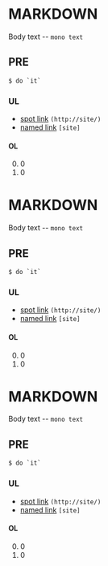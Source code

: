 # MARKDOWN
Body text -- `mono text`

## PRE
    $ do `it`

### UL
* [spot link](http://site/) `(http://site/)`
* [named link][site] `[site]`

#### OL
0. 0
0. 0

[site]: http://site/

# MARKDOWN
Body text -- `mono text`

## PRE
    $ do `it`

### UL
* [spot link](http://site/) `(http://site/)`
* [named link][site] `[site]`

#### OL
0. 0
0. 0

[site]: http://site/

# MARKDOWN
Body text -- `mono text`

## PRE
    $ do `it`

### UL
* [spot link](http://site/) `(http://site/)`
* [named link][site] `[site]`

#### OL
0. 0
0. 0

[site]: http://site/

